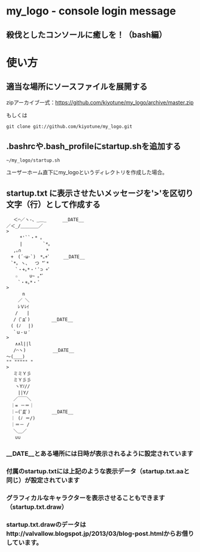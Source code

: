 my_logo - console login message
=======
殺伐としたコンソールに癒しを！（bash編）
------------


# 使い方

## 適当な場所にソースファイルを展開する

zipアーカイブ一式：https://github.com/kiyotune/my_logo/archive/master.zip

もしくは

```
git clone git://github.com/kiyotune/my_logo.git
```

## .bashrcや.bash_profileにstartup.shを追加する

```
~/my_logo/startup.sh
```

ユーザーホーム直下にmy_logoというディレクトリを作成した場合。

## startup.txt に表示させたいメッセージを'>'を区切り文字（行）として作成する

    
    　 ＜⌒／ヽ-、_＿_      __DATE__
    ／＜_/＿＿＿＿／
    >
    　　　*'``・* 。
    　　　|　　　　 `*。
    　 ,｡∩　　　　 　* 　　
    　+　(´･ω･`)　*｡+ﾟ     __DATE__
    　`*｡ ヽ、　 つ *ﾟ*
    　　`・+｡*・' ﾟ⊃ +ﾟ
    　　☆　　 ∪~ ｡*ﾟ
    　　 `・+｡*・ ﾟ
    >
    　　　 n
    　　 ／ ＼
    　　 ﾚＶﾚｲ
    　　/　　|
    　 / (ﾟдﾟ)        __DATE__
    　( (ﾉ 　|)
    　 `ｕ-ｕ′
    >
    　　∧∧l||l
    　 /⌒ヽ)          __DATE__
    ～(＿＿)
    "" """"" "
    >
    　 ミミＹ彡
    　 ミＹ彡彡
    　　ヽYｿ//
    　　 ||Y/
    　 ／￣￣＼
    　｜= －＝｜
    　｜―(ﾟДﾟ)        __DATE__
    　｜ (ﾉ ＝/)
    　｜＝－ /
    　 ＼＿／
    　　∪∪
   

### __DATE__とある場所には日時が表示されるように設定されています
### 付属のstartup.txtには上記のような表示データ（startup.txt.aaと同じ）が設定されています
### グラフィカルなキャラクターを表示させることもできます（startup.txt.draw）
### startup.txt.drawのデータはhttp://valvallow.blogspot.jp/2013/03/blog-post.htmlからお借りしています。
